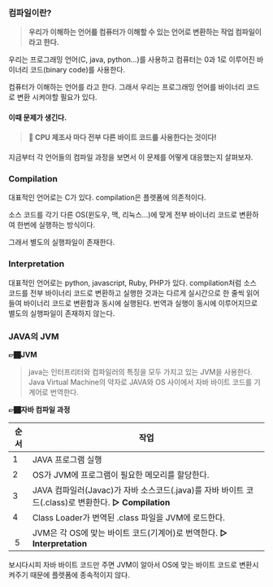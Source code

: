 ### **컴파일이란?**

> **우리가 이해하는 언어를 컴퓨터가 이해할 수 있는 언어로 변환하는 작업 컴파일이라고 한다.**

우리는 프로그래밍 언어(C, java, python...)를 사용하고 컴퓨터는 0과 1로 이루어진 바이너리 코드(binary code)를 사용한다.

컴퓨터가 이해하는 언어를 라고 한다. 그래서 우리는 프로그래밍 언어를 바이너리 코드로 변환 시켜야할 필요가 있다. 

#### **이때 문제가 생긴다.**

> #### **🚨** **CPU 제조사 마다 전부 다른 바이트 코드를 사용한다는 것이다!**

지금부터 각 언어들의 컴파일 과정을 보면서 이 문제를 어떻게 대응했는지 살펴보자.

### **Compilation** 

대표적인 언어로는 C가 있다. compilation은 플렛폼에 의존적이다.

소스 코드를 각기 다른 OS(윈도우, 맥, 리눅스...)에 맞게 전부 바이너리 코드로 변환하여 한번에 실행하는 방식이다.

그래서 별도의 실행파일이 존재한다.


### **Interpretation** 

대표적인 언어로는 python, javascript, Ruby, PHP가 있다. compilation처럼 소스 코드를 전부 바이너리 코드로 변환하고 실행한 것과는 다르게 실시간으로 한 줄씩 읽어들여 바이너리 코드로 변환함과 동시에 실행된다. 번역과 실행이 동시에 이루어지므로 별도의 실행파일이 존재하지 않는다.


### **JAVA의 JVM**

**👉🏾JVM** 

> java는 인터프리터와 컴파일러의 특징을 모두 가지고 있는 JVM을 사용한다.  
> Java Virtual Machine의 약자로 JAVA와 OS 사이에서 자바 바이트 코드를 기계어로 번역한다.

**👉🏾자바 컴파일 과정**


| **순서** | **작업** |
| --- | --- |
| 1 | JAVA 프로그램 실행 |
| 2 | OS가 JVM에 프로그램이 필요한 메모리를 할당한다. |
| 3 | JAVA 컴파일러(Javac)가 자바 소스코드(.java)를 자바 바이트 코드(.class)로 변환한다.   **▷ Compilation** |
| 4 | Class Loader가 번역된 .class 파일을 JVM에 로드한다. |
|    5 | JVM은 각 OS에 맞는 바이트 코드(기계어)로 번역한다.   **▷ Interpretation** |

보시다시피 자바 바이트 코드만 주면 JVM이 알아서 OS에 맞는 바이트 코드로 변환시켜주기 때문에 플렛폼에 종속적이지 않다.
